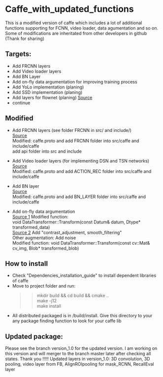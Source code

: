 # Caffe_with_updated_functions
This is a modified version of caffe which includes a lot of additional functions supporting for FCNN, video loader, data agumentation and so on. Some of modifications are inheritated from other developers in github (Thank for sharing)
## Targets:
- Add FRCNN layers
- Add Video loader layers
- Add BN Layer
- Add on-fly data argumentation for improving training process
- Add YoLo implementation (planing)
- Add SSD implementation (planing)
- Add layers for flownet (planing) [Source](https://github.com/lmb-freiburg/flownet2)
- continue

## Modified
- Add FRCNN layers (see folder FRCNN in src/ and include/)  
  [Source](https://github.com/D-X-Y/caffe-faster-rcnn/tree/dev)  
  Modified:  caffe.proto and add FRCNN folder into src/caffe and include/caffe  
	                           add api folder into src and include
- Add Video loader layers (for implementing DSN and TSN networks)  
  [Source](https://github.com/D-X-Y/caffe-faster-rcnn/tree/dev)  
  Modified: caffe.proto and add ACTION_REC folder into src/caffe and include/caffe  

- Add BN layer    
  [Source](https://github.com/yjxiong/caffe)     
  Modified: caffe.proto and add BN_LAYER folder into src/caffe and include/caffe  

- Add on-fly data argumentation  
  [Source 1](https://github.com/yjxiong/caffe) Modified function:  
  void DataTransformer<Dtype>::Transform(const Datum& datum, Dtype* transformed_data)  
  [Source 2](https://github.com/kevinlin311tw/caffe-augmentation) Add "contrast_adjustment, smooth_filtering"  
  Other augmentation: Add noise  
  Modified function: void DataTransformer<Dtype>::Transform(const cv::Mat& cv_img, Blob<Dtype>* transformed_blob)
## How to install
- Check "Dependencies_installation_guide" to install dependent libraries of caffe
- Move to project folder and run:  
  >> mkdir build && cd build && cmake ..  
  >> make -j12  
  >> make install  
- All distributed packaged is in /build/install. Give this directory to your any package finding function to look for your caffe lib  

## Updated package:  
Please see the branch version_1.0 for the updated version. I am working on this version and will merger to the branch master later after checking all states. Thank you !!!!!
Updated layers in version_1.0: 3D convolution, 3D pooling, video layer from FB, AlignROIpooling for mask_RCNN, RecallEval layer
